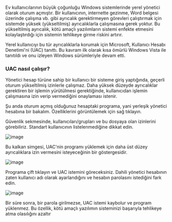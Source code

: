Ev kullanıcılarının büyük çoğunluğu Windows sistemlerinde yerel yönetici olarak oturum açmıştır.
Bir kullanıcının, internette gezinme, Word belgesi üzerinde çalışma vb. gibi ayrıcalık gerektirmeyen görevleri çalıştırmak için sistemde yüksek (yükseltilmiş) ayrıcalıklarla çalışmasına gerek yoktur. Bu yükseltilmiş ayrıcalık, kötü amaçlı yazılımların sistemi enfekte etmesini kolaylaştırdığı için sistemin tehlikeye girme riskini artırır.

Yerel kullanıcıyı bu tür ayrıcalıklarla korumak için Microsoft, Kullanıcı Hesabı Denetimi'ni (UAC) tanıttı. Bu kavram ilk olarak kısa ömürlü Windows Vista ile tanıtıldı ve onu izleyen Windows sürümleriyle devam etti.

### UAC nasıl çalışır? 
Yönetici hesap türüne sahip bir kullanıcı bir sisteme giriş yaptığında, geçerli oturum yükseltilmiş izinlerle çalışmaz. Daha yüksek düzeyde ayrıcalıklar gerektiren bir işlemin yürütülmesi gerektiğinde, kullanıcıdan işlemin çalışmasına izin verip vermediğini onaylaması istenir.

Şu anda oturum açmış olduğunuz hesaptaki programa, yani yerleşik yönetici hesabına bir bakalım. Özelliklerini görüntülemek için sağ tıklayın.

Güvenlik sekmesinde, kullanıcıları/grupları ve bu dosyaya olan izinlerini görebiliriz. Standart kullanıcının listelenmediğine dikkat edin.

![image](https://github.com/user-attachments/assets/cdc152a4-6691-4263-a7c3-4ea805837add)

Bu kalkan simgesi, UAC'nin programı yüklemek için daha üst düzey ayrıcalıklara izin vermesini isteyeceğinin bir göstergesidir.

![image](https://github.com/user-attachments/assets/157275be-fa17-4a14-bd90-f3da9d26bac2)

Programa çift tıklayın ve UAC istemini göreceksiniz. Dahili yönetici hesabının zaten kullanıcı adı olarak ayarlandığını ve hesabın parolasını istediğini fark edin. 

![image](https://github.com/user-attachments/assets/f3719073-00e5-468c-be4f-5b37bd83b6a1)

Bir süre sonra, bir parola girilmezse, UAC istemi kaybolur ve program yüklenmez.  Bu özellik, kötü amaçlı yazılımın sisteminizi başarıyla tehlikeye atma olasılığını azaltır

